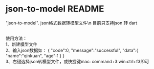 # json-to-model README

"json-to-model". json格式数据转模型文件\n
目前只支持json 转 dart

<br>使用方法：
<br>1、新建模型文件
<br>2、输入json数据如：
{  "code":0,
    "message":"successful",
    "data":{
        "name":"qinkuan",
        "age":1
        }
}
<br>3、右键选择json转模型文件，或快捷键mac: command+3 win:ctrl+f3即可


